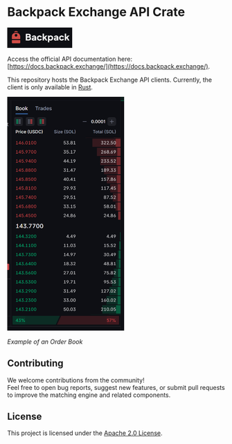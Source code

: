 # Backpack Exchange API Crate

<img src="img/backpack.png" width="150px" alt="Backpack" />

Access the official API documentation here: [https://docs.backpack.exchange/](https://docs.backpack.exchange/).

This repository hosts the Backpack Exchange API clients. Currently, the client is only available in [Rust](./rust).

<img src="img/book_example.png" width="270px" alt="Order Book example" />

*Example of an Order Book*

## Contributing

We welcome contributions from the community!  
Feel free to open bug reports, suggest new features, or submit pull requests to improve the matching engine and related components.

## License

This project is licensed under the [Apache 2.0 License](LICENSE).